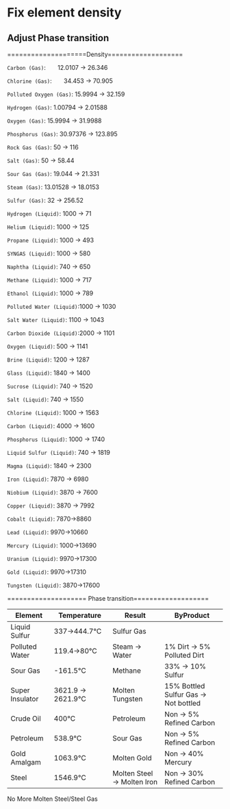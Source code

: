 # Fix element density

## Adjust Phase transition

====================Density===================

`Carbon (Gas)`:&emsp;&emsp;12.0107  → 26.346

`Chlorine (Gas)`:&emsp;&emsp;34.453   → 70.905

`Polluted Oxygen (Gas)`:	15.9994  → 32.159

`Hydrogen (Gas)`:		1.00794  → 2.01588

`Oxygen (Gas)`:		15.9994	 → 31.9988

`Phosphorus (Gas)`:	30.97376 → 123.895

`Rock Gas (Gas)`: 	50	 → 116

`Salt (Gas)`: 		50	 → 58.44

`Sour Gas (Gas)`: 	19.044	 → 21.331

`Steam (Gas)`: 		13.01528 → 18.0153

`Sulfur (Gas)`: 		32 	 → 256.52

`Hydrogen (Liquid)`: 	1000 	 → 71

`Helium (Liquid)`: 	1000	 → 125

`Propane (Liquid)`: 	1000 	 → 493

`SYNGAS (Liquid)`: 	1000	 → 580

`Naphtha (Liquid)`: 	740	 → 650

`Methane (Liquid)`: 	1000	 → 717

`Ethanol (Liquid)`: 	1000	 → 789

`Polluted Water (Liquid)`:1000	 → 1030

`Salt Water (Liquid)`: 	1100	 → 1043

`Carbon Dioxide (Liquid)`:2000	 → 1101

`Oxygen (Liquid)`: 	500	 → 1141

`Brine (Liquid)`: 	1200	 → 1287

`Glass (Liquid)`: 	1840	 → 1400

`Sucrose (Liquid)`: 	740	 → 1520

`Salt (Liquid)`: 		740	 → 1550

`Chlorine (Liquid)`: 	1000	 → 1563

`Carbon (Liquid)`: 	4000	 → 1600

`Phosphorus (Liquid)`: 	1000	 → 1740

`Liquid Sulfur (Liquid)`: 740	 → 1819

`Magma (Liquid)`: 	1840	 → 2300

`Iron (Liquid)`: 		7870	 → 6980

`Niobium (Liquid)`: 	3870	 → 7600

`Copper (Liquid)`: 	3870	 → 7992

`Cobalt (Liquid)`: 7870→8860

`Lead (Liquid)`: 9970→10660

`Mercury (Liquid)`: 1000→13690

`Uranium (Liquid)`: 9970→17300

`Gold (Liquid)`: 9970→17310

`Tungsten (Liquid)`: 3870→17600

==================== Phase transition===================

|Element|Temperature|Result|ByProduct|
| --- | --- | --- | --- |
| Liquid Sulfur      | 337→444.7℃       |Sulfur Gas||
Polluted Water|119.4→80℃|Steam → Water|1% Dirt → 5% Polluted Dirt
Sour Gas|-161.5℃|Methane|33% → 10% Sulfur
Super Insulator|3621.9 → 2621.9℃|Molten Tungsten|15% Bottled Sulfur Gas → Not bottled
Crude Oil|400℃|Petroleum|Non → 5% Refined Carbon
Petroleum|538.9℃|Sour Gas|Non → 5% Refined Carbon
Gold Amalgam|1063.9℃|Molten Gold|Non → 40% Mercury
Steel|1546.9℃|Molten Steel → Molten Iron|Non → 30% Refined Carbon

No More Molten Steel/Steel Gas